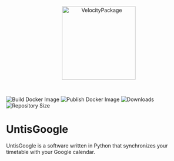 <br>

<p align="center">
    <img width="200" src="https://avatars.githubusercontent.com/u/109356998?s=200" alt="VelocityPackage">
</p>

<br>

![Build Docker Image](https://img.shields.io/github/actions/workflow/status/VelocityPackage/UntisGoogle/docker-image.yml?style=flat-square)
![Publish Docker Image](https://img.shields.io/github/actions/workflow/status/VelocityPackage/UntisGoogle/docker-publish.yml?label=publish&style=flat-square)
![Downloads](https://img.shields.io/github/downloads/VelocityPackage/UntisGoogle/total?style=flat-square)
![Repository Size](https://img.shields.io/github/repo-size/VelocityPackage/UntisGoogle?style=flat-square)



# UntisGoogle
UntisGoogle is a software written in Python that synchronizes your timetable with your Google calendar.
